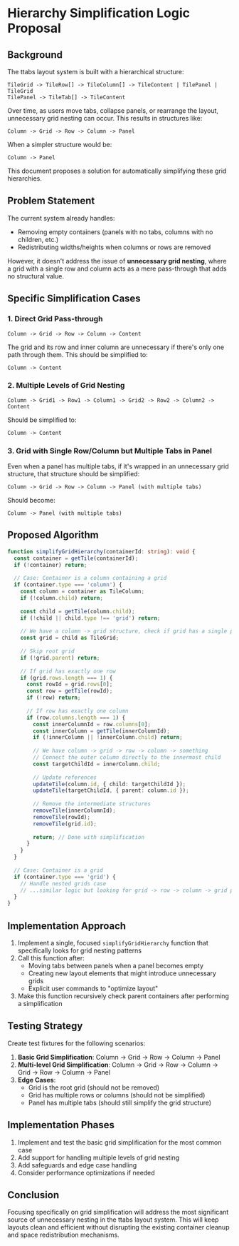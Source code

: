 # Hierarchy Simplification Logic Proposal

## Background

The ttabs layout system is built with a hierarchical structure:

```
TileGrid -> TileRow[] -> TileColumn[] -> TileContent | TilePanel | TileGrid
TilePanel -> TileTab[] -> TileContent
```

Over time, as users move tabs, collapse panels, or rearrange the layout, unnecessary grid nesting can occur. This results in structures like:

```
Column -> Grid -> Row -> Column -> Panel
```

When a simpler structure would be:

```
Column -> Panel
```

This document proposes a solution for automatically simplifying these grid hierarchies.

## Problem Statement

The current system already handles:
- Removing empty containers (panels with no tabs, columns with no children, etc.)
- Redistributing widths/heights when columns or rows are removed

However, it doesn't address the issue of **unnecessary grid nesting**, where a grid with a single row and column acts as a mere pass-through that adds no structural value.

## Specific Simplification Cases

### 1. Direct Grid Pass-through

```
Column -> Grid -> Row -> Column -> Content
```

The grid and its row and inner column are unnecessary if there's only one path through them. This should be simplified to:

```
Column -> Content
```

### 2. Multiple Levels of Grid Nesting

```
Column -> Grid1 -> Row1 -> Column1 -> Grid2 -> Row2 -> Column2 -> Content
```

Should be simplified to:

```
Column -> Content
```

### 3. Grid with Single Row/Column but Multiple Tabs in Panel

Even when a panel has multiple tabs, if it's wrapped in an unnecessary grid structure, that structure should be simplified:

```
Column -> Grid -> Row -> Column -> Panel (with multiple tabs)
```

Should become:

```
Column -> Panel (with multiple tabs)
```

## Proposed Algorithm

```typescript
function simplifyGridHierarchy(containerId: string): void {
  const container = getTile(containerId);
  if (!container) return;
  
  // Case: Container is a column containing a grid
  if (container.type === 'column') {
    const column = container as TileColumn;
    if (!column.child) return;
    
    const child = getTile(column.child);
    if (!child || child.type !== 'grid') return;
    
    // We have a column -> grid structure, check if grid has a single path
    const grid = child as TileGrid;
    
    // Skip root grid
    if (!grid.parent) return;
    
    // If grid has exactly one row
    if (grid.rows.length === 1) {
      const rowId = grid.rows[0];
      const row = getTile(rowId);
      if (!row) return;
      
      // If row has exactly one column
      if (row.columns.length === 1) {
        const innerColumnId = row.columns[0];
        const innerColumn = getTile(innerColumnId);
        if (!innerColumn || !innerColumn.child) return;
        
        // We have column -> grid -> row -> column -> something
        // Connect the outer column directly to the innermost child
        const targetChildId = innerColumn.child;
        
        // Update references
        updateTile(column.id, { child: targetChildId });
        updateTile(targetChildId, { parent: column.id });
        
        // Remove the intermediate structures
        removeTile(innerColumnId);
        removeTile(rowId);
        removeTile(grid.id);
        
        return; // Done with simplification
      }
    }
  }
  
  // Case: Container is a grid
  if (container.type === 'grid') {
    // Handle nested grids case
    // ...similar logic but looking for grid -> row -> column -> grid patterns
  }
}
```

## Implementation Approach

1. Implement a single, focused `simplifyGridHierarchy` function that specifically looks for grid nesting patterns
2. Call this function after:
   - Moving tabs between panels when a panel becomes empty
   - Creating new layout elements that might introduce unnecessary grids
   - Explicit user commands to "optimize layout"
3. Make this function recursively check parent containers after performing a simplification

## Testing Strategy

Create test fixtures for the following scenarios:

1. **Basic Grid Simplification**: Column -> Grid -> Row -> Column -> Panel
2. **Multi-level Grid Simplification**: Column -> Grid -> Row -> Column -> Grid -> Row -> Column -> Panel
3. **Edge Cases**:
   - Grid is the root grid (should not be removed)
   - Grid has multiple rows or columns (should not be simplified)
   - Panel has multiple tabs (should still simplify the grid structure)

## Implementation Phases

1. Implement and test the basic grid simplification for the most common case
2. Add support for handling multiple levels of grid nesting
3. Add safeguards and edge case handling
4. Consider performance optimizations if needed

## Conclusion

Focusing specifically on grid simplification will address the most significant source of unnecessary nesting in the ttabs layout system. This will keep layouts clean and efficient without disrupting the existing container cleanup and space redistribution mechanisms. 